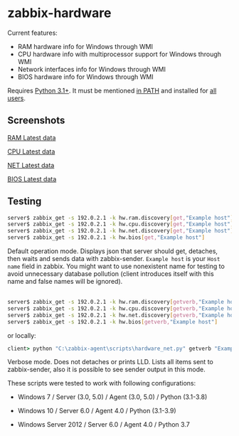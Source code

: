 # zabbix-hardware
Current features:
- RAM hardware info for Windows through WMI
- CPU hardware info with multiprocessor support for Windows through WMI
- Network interfaces info for Windows through WMI
- BIOS hardware info for Windows through WMI

Requires [Python 3.1+](https://www.python.org/downloads/windows/). It must be mentioned [in PATH](https://github.com/nobodysu/zabbix-hardware/blob/master/screenshots/python-installation1.png) and installed for [all users](https://github.com/nobodysu/zabbix-hardware/blob/master/screenshots/python-installation2.png).

## Screenshots
[RAM Latest data](https://raw.githubusercontent.com/nobodysu/zabbix-hardware/master/screenshots/hardware-ram-items.png)

[CPU Latest data](https://raw.githubusercontent.com/nobodysu/zabbix-hardware/master/screenshots/hardware-cpu-items.png)

[NET Latest data](https://raw.githubusercontent.com/nobodysu/zabbix-hardware/master/screenshots/hardware-net-items.png)

[BIOS Latest data](https://raw.githubusercontent.com/nobodysu/zabbix-hardware/master/screenshots/hardware-bios-items.png)

## Testing
```bash
server$ zabbix_get -s 192.0.2.1 -k hw.ram.discovery[get,"Example host"]
server$ zabbix_get -s 192.0.2.1 -k hw.cpu.discovery[get,"Example host"]
server$ zabbix_get -s 192.0.2.1 -k hw.net.discovery[get,"Example host"]
server$ zabbix_get -s 192.0.2.1 -k hw.bios[get,"Example host"]
```
Default operation mode. Displays json that server should get, detaches, then waits and sends data with zabbix-sender. `Example host` is your `Host name` field in zabbix. You might want to use nonexistent name for testing to avoid unnecessary database pollution (client introduces itself with this name and false names will be ignored).
<br /><br />

```bash
server$ zabbix_get -s 192.0.2.1 -k hw.ram.discovery[getverb,"Example host"]
server$ zabbix_get -s 192.0.2.1 -k hw.cpu.discovery[getverb,"Example host"]
server$ zabbix_get -s 192.0.2.1 -k hw.net.discovery[getverb,"Example host"]
server$ zabbix_get -s 192.0.2.1 -k hw.bios[getverb,"Example host"]
```
or locally:
```cmd
client> python "C:\zabbix-agent\scripts\hardware_net.py" getverb "Example host"
```
Verbose mode. Does not detaches or prints LLD. Lists all items sent to zabbix-sender, also it is possible to see sender output in this mode.

These scripts were tested to work with following configurations:

- Windows 7 / Server (3.0, 5.0) / Agent (3.0, 5.0) / Python (3.1-3.8)

- Windows 10 / Server 6.0 / Agent 4.0 / Python (3.1-3.9)

- Windows Server 2012 / Server 6.0 / Agent 4.0 / Python 3.7

